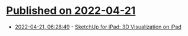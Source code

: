 # [Published on 2022-04-21](index.md)

* [2022-04-21, 06:28:49](https://news.ycombinator.com/item?id=31106536) - [SketchUp for iPad: 3D Visualization on iPad](https://www.sketchup.com/products/sketchup-for-ipad)
